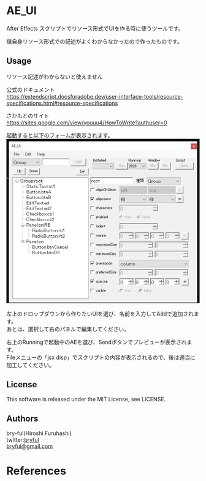 ﻿# AE_UI
After Effects スクリプトでリソース形式でUIを作る時に使うツールです。  
  
僕自身リソース形式での記述がよくわからなかったので作ったものです。
  

## Usage

リソース記述がわからないと使えません  

公式のドキュメント  
https://extendscript.docsforadobe.dev/user-interface-tools/resource-specifications.html#resource-specifications  
  
さかもとのサイト  
https://sites.google.com/view/youuu4/HowToWrite?authuser=0  
  

起動すると以下のフォームが表示されます。  
![AE_UI.png](AE_UI.png)  
  
 左上のドロップダウンから作りたいUIを選び、名前を入力してAddで追加されます。  
あとは、選択して右のパネルで編集してください。  
  
右上のRunningで起動中のAEを選び、Sendボタンでプレビューが表示されます。  
Fileメニューの「jsx disp」でスクリプトの内容が表示されるので、後は適当に加工してください。  


## License
This software is released under the MIT License, see LICENSE. 

## Authors

bry-ful(Hiroshi Furuhashi)  
twitter:[bryful](https://twitter.com/bryful)  
bryful@gmail.com  

# References
